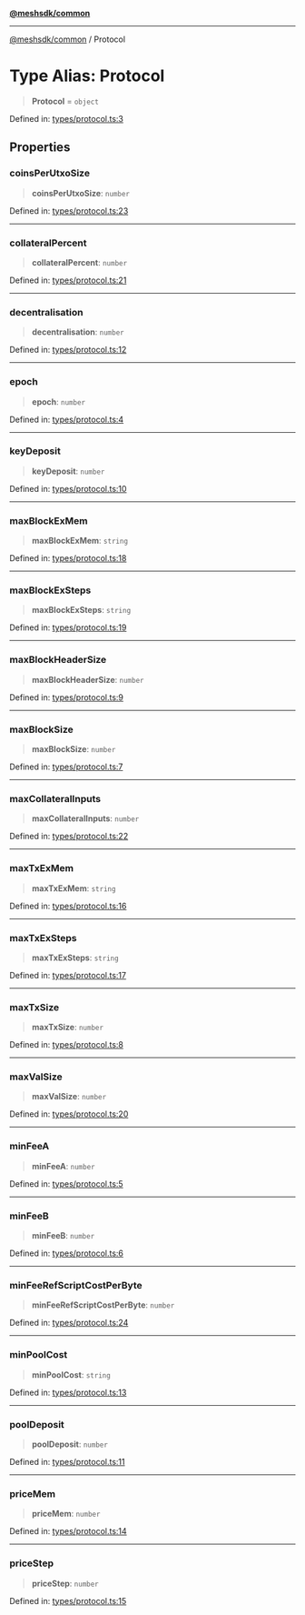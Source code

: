 [**@meshsdk/common**](../README.md)

***

[@meshsdk/common](../globals.md) / Protocol

# Type Alias: Protocol

> **Protocol** = `object`

Defined in: [types/protocol.ts:3](https://github.com/MeshJS/mesh/blob/1abde1553cbd7cf2cf4e40197fc0de9e4a7d0f49/packages/mesh-common/src/types/protocol.ts#L3)

## Properties

### coinsPerUtxoSize

> **coinsPerUtxoSize**: `number`

Defined in: [types/protocol.ts:23](https://github.com/MeshJS/mesh/blob/1abde1553cbd7cf2cf4e40197fc0de9e4a7d0f49/packages/mesh-common/src/types/protocol.ts#L23)

***

### collateralPercent

> **collateralPercent**: `number`

Defined in: [types/protocol.ts:21](https://github.com/MeshJS/mesh/blob/1abde1553cbd7cf2cf4e40197fc0de9e4a7d0f49/packages/mesh-common/src/types/protocol.ts#L21)

***

### decentralisation

> **decentralisation**: `number`

Defined in: [types/protocol.ts:12](https://github.com/MeshJS/mesh/blob/1abde1553cbd7cf2cf4e40197fc0de9e4a7d0f49/packages/mesh-common/src/types/protocol.ts#L12)

***

### epoch

> **epoch**: `number`

Defined in: [types/protocol.ts:4](https://github.com/MeshJS/mesh/blob/1abde1553cbd7cf2cf4e40197fc0de9e4a7d0f49/packages/mesh-common/src/types/protocol.ts#L4)

***

### keyDeposit

> **keyDeposit**: `number`

Defined in: [types/protocol.ts:10](https://github.com/MeshJS/mesh/blob/1abde1553cbd7cf2cf4e40197fc0de9e4a7d0f49/packages/mesh-common/src/types/protocol.ts#L10)

***

### maxBlockExMem

> **maxBlockExMem**: `string`

Defined in: [types/protocol.ts:18](https://github.com/MeshJS/mesh/blob/1abde1553cbd7cf2cf4e40197fc0de9e4a7d0f49/packages/mesh-common/src/types/protocol.ts#L18)

***

### maxBlockExSteps

> **maxBlockExSteps**: `string`

Defined in: [types/protocol.ts:19](https://github.com/MeshJS/mesh/blob/1abde1553cbd7cf2cf4e40197fc0de9e4a7d0f49/packages/mesh-common/src/types/protocol.ts#L19)

***

### maxBlockHeaderSize

> **maxBlockHeaderSize**: `number`

Defined in: [types/protocol.ts:9](https://github.com/MeshJS/mesh/blob/1abde1553cbd7cf2cf4e40197fc0de9e4a7d0f49/packages/mesh-common/src/types/protocol.ts#L9)

***

### maxBlockSize

> **maxBlockSize**: `number`

Defined in: [types/protocol.ts:7](https://github.com/MeshJS/mesh/blob/1abde1553cbd7cf2cf4e40197fc0de9e4a7d0f49/packages/mesh-common/src/types/protocol.ts#L7)

***

### maxCollateralInputs

> **maxCollateralInputs**: `number`

Defined in: [types/protocol.ts:22](https://github.com/MeshJS/mesh/blob/1abde1553cbd7cf2cf4e40197fc0de9e4a7d0f49/packages/mesh-common/src/types/protocol.ts#L22)

***

### maxTxExMem

> **maxTxExMem**: `string`

Defined in: [types/protocol.ts:16](https://github.com/MeshJS/mesh/blob/1abde1553cbd7cf2cf4e40197fc0de9e4a7d0f49/packages/mesh-common/src/types/protocol.ts#L16)

***

### maxTxExSteps

> **maxTxExSteps**: `string`

Defined in: [types/protocol.ts:17](https://github.com/MeshJS/mesh/blob/1abde1553cbd7cf2cf4e40197fc0de9e4a7d0f49/packages/mesh-common/src/types/protocol.ts#L17)

***

### maxTxSize

> **maxTxSize**: `number`

Defined in: [types/protocol.ts:8](https://github.com/MeshJS/mesh/blob/1abde1553cbd7cf2cf4e40197fc0de9e4a7d0f49/packages/mesh-common/src/types/protocol.ts#L8)

***

### maxValSize

> **maxValSize**: `number`

Defined in: [types/protocol.ts:20](https://github.com/MeshJS/mesh/blob/1abde1553cbd7cf2cf4e40197fc0de9e4a7d0f49/packages/mesh-common/src/types/protocol.ts#L20)

***

### minFeeA

> **minFeeA**: `number`

Defined in: [types/protocol.ts:5](https://github.com/MeshJS/mesh/blob/1abde1553cbd7cf2cf4e40197fc0de9e4a7d0f49/packages/mesh-common/src/types/protocol.ts#L5)

***

### minFeeB

> **minFeeB**: `number`

Defined in: [types/protocol.ts:6](https://github.com/MeshJS/mesh/blob/1abde1553cbd7cf2cf4e40197fc0de9e4a7d0f49/packages/mesh-common/src/types/protocol.ts#L6)

***

### minFeeRefScriptCostPerByte

> **minFeeRefScriptCostPerByte**: `number`

Defined in: [types/protocol.ts:24](https://github.com/MeshJS/mesh/blob/1abde1553cbd7cf2cf4e40197fc0de9e4a7d0f49/packages/mesh-common/src/types/protocol.ts#L24)

***

### minPoolCost

> **minPoolCost**: `string`

Defined in: [types/protocol.ts:13](https://github.com/MeshJS/mesh/blob/1abde1553cbd7cf2cf4e40197fc0de9e4a7d0f49/packages/mesh-common/src/types/protocol.ts#L13)

***

### poolDeposit

> **poolDeposit**: `number`

Defined in: [types/protocol.ts:11](https://github.com/MeshJS/mesh/blob/1abde1553cbd7cf2cf4e40197fc0de9e4a7d0f49/packages/mesh-common/src/types/protocol.ts#L11)

***

### priceMem

> **priceMem**: `number`

Defined in: [types/protocol.ts:14](https://github.com/MeshJS/mesh/blob/1abde1553cbd7cf2cf4e40197fc0de9e4a7d0f49/packages/mesh-common/src/types/protocol.ts#L14)

***

### priceStep

> **priceStep**: `number`

Defined in: [types/protocol.ts:15](https://github.com/MeshJS/mesh/blob/1abde1553cbd7cf2cf4e40197fc0de9e4a7d0f49/packages/mesh-common/src/types/protocol.ts#L15)
